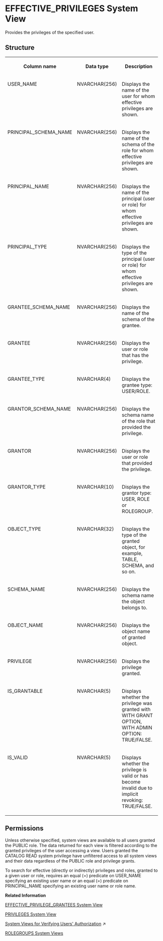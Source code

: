 <!-- loio20a2f3ea75191014a4c1d9b0859b9917 -->

# EFFECTIVE\_PRIVILEGES System View

Provides the privileges of the specified user.



<a name="loio20a2f3ea75191014a4c1d9b0859b9917___e_f_f_e_c_t_i_v_e__p_r_i_v_i_l_e_g_e_s_1struct_EFFECTIVE_PRIVILEGES"/>

## Structure


<table>
<tr>
<th valign="top">

Column name

</th>
<th valign="top">

Data type

</th>
<th valign="top">

Description

</th>
</tr>
<tr>
<td valign="top">

USER\_NAME

</td>
<td valign="top">

NVARCHAR\(256\)

</td>
<td valign="top">

Displays the name of the user for whom effective privileges are shown.

</td>
</tr>
<tr>
<td valign="top">

PRINCIPAL\_SCHEMA\_NAME

</td>
<td valign="top">

NVARCHAR\(256\)

</td>
<td valign="top">

Displays the name of the schema of the role for whom effective privileges are shown.

</td>
</tr>
<tr>
<td valign="top">

PRINCIPAL\_NAME

</td>
<td valign="top">

NVARCHAR\(256\)

</td>
<td valign="top">

Displays the name of the principal \(user or role\) for whom effective privileges are shown.

</td>
</tr>
<tr>
<td valign="top">

PRINCIPAL\_TYPE

</td>
<td valign="top">

NVARCHAR\(256\)

</td>
<td valign="top">

Displays the type of the principal \(user or role\) for whom effective privileges are shown.

</td>
</tr>
<tr>
<td valign="top">

GRANTEE\_SCHEMA\_NAME

</td>
<td valign="top">

NVARCHAR\(256\)

</td>
<td valign="top">

Displays the name of the schema of the grantee.

</td>
</tr>
<tr>
<td valign="top">

GRANTEE

</td>
<td valign="top">

NVARCHAR\(256\)

</td>
<td valign="top">

Displays the user or role that has the privilege.

</td>
</tr>
<tr>
<td valign="top">

GRANTEE\_TYPE

</td>
<td valign="top">

NVARCHAR\(4\)

</td>
<td valign="top">

Displays the grantee type: USER/ROLE.

</td>
</tr>
<tr>
<td valign="top">

GRANTOR\_SCHEMA\_NAME

</td>
<td valign="top">

NVARCHAR\(256\)

</td>
<td valign="top">

Displays the schema name of the role that provided the privilege.

</td>
</tr>
<tr>
<td valign="top">

GRANTOR

</td>
<td valign="top">

NVARCHAR\(256\)

</td>
<td valign="top">

Displays the user or role that provided the privilege.

</td>
</tr>
<tr>
<td valign="top">

GRANTOR\_TYPE

</td>
<td valign="top">

NVARCHAR\(10\)

</td>
<td valign="top">

Displays the grantor type: USER, ROLE or ROLEGROUP.

</td>
</tr>
<tr>
<td valign="top">

OBJECT\_TYPE

</td>
<td valign="top">

NVARCHAR\(32\)

</td>
<td valign="top">

Displays the type of the granted object, for example, TABLE, SCHEMA, and so on.

</td>
</tr>
<tr>
<td valign="top">

SCHEMA\_NAME

</td>
<td valign="top">

NVARCHAR\(256\)

</td>
<td valign="top">

Displays the schema name the object belongs to.

</td>
</tr>
<tr>
<td valign="top">

OBJECT\_NAME

</td>
<td valign="top">

NVARCHAR\(256\)

</td>
<td valign="top">

Displays the object name of granted object.

</td>
</tr>
<tr>
<td valign="top">

PRIVILEGE

</td>
<td valign="top">

NVARCHAR\(256\)

</td>
<td valign="top">

Displays the privilege granted.

</td>
</tr>
<tr>
<td valign="top">

IS\_GRANTABLE

</td>
<td valign="top">

NVARCHAR\(5\)

</td>
<td valign="top">

Displays whether the privilege was granted with WITH GRANT OPTION, WITH ADMIN OPTION: TRUE/FALSE.

</td>
</tr>
<tr>
<td valign="top">

IS\_VALID

</td>
<td valign="top">

NVARCHAR\(5\)

</td>
<td valign="top">

Displays whether the privilege is valid or has become invalid due to implicit revoking: TRUE/FALSE.

</td>
</tr>
</table>



<a name="loio20a2f3ea75191014a4c1d9b0859b9917__section_ejg_5dk_h2b"/>

## Permissions

Unless otherwise specified, system views are available to all users granted the PUBLIC role. The data returned for each view is filtered according to the granted privileges of the user accessing a view. Users granted the CATALOG READ system privilege have unfiltered access to all system views and their data regardless of the PUBLIC role and privilege grants.

To search for effective \(directly or indirectly\) privileges and roles, granted to a given user or role, requires an equal \(=\) predicate on USER\_NAME specifying an existing user name or an equal \(=\) predicate on PRINCIPAL\_NAME specifying an existing user name or role name.

**Related Information**  


[EFFECTIVE\_PRIVILEGE\_GRANTEES System View](effective-privilege-grantees-system-view-2a8987c.md "Provides information about who was granted (explicitly or implicitly via roles) a specified privilege.")

[PRIVILEGES System View](privileges-system-view-20cc29b.md "Provides information about available privileges.")

[System Views for Verifying Users' Authorization](https://help.sap.com/viewer/a1317de16a1e41a6b0ff81849d80713c/2024_1_QRC/en-US/ddae823e3b27477ea4c949607eebc435.html "You can query several system views to get detailed information about exactly which privileges and roles users have and how they come to have them. This can help you to understand why a user is authorized to perform particular actions, access particular data, or not.") :arrow_upper_right:

[ROLEGROUPS System Views](rolegroups-system-views-5e2b4b9.md "Shows available role groups.")

